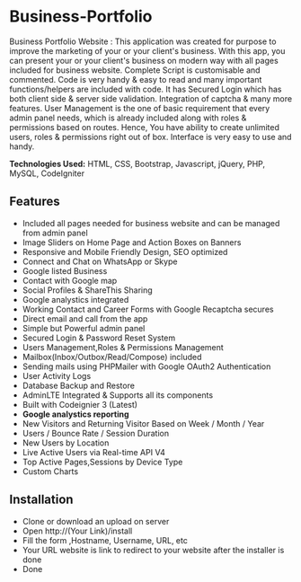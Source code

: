# Business-Portfolio
Business Portfolio Website :
This application was created for purpose to improve the marketing of your or your client's business. With this app, you can present your or your client's business on modern way with all pages included for business website. Complete Script is customisable and commented. Code is very handy & easy to read and many important functions/helpers are included with code. It has Secured Login which has both client side & server side validation. Integration of captcha & many more features. User Management is the one of basic requirement that every admin panel needs, which is already included along with roles & permissions based on routes. Hence, You have ability to create unlimited users, roles & permissions right out of box. Interface is very easy to use and handy.

<strong>Technologies Used:</strong> HTML, CSS, Bootstrap, Javascript, jQuery, PHP, MySQL, CodeIgniter

<h2>Features</h2>
<ul>
<li>Included all pages needed for business website and can be managed from admin panel</li>
<li>Image Sliders on Home Page and Action Boxes on Banners</li>
<li>Responsive and Mobile Friendly Design, SEO optimized</li>
<li>Connect and Chat on WhatsApp or Skype</li>
<li>Google listed Business</li>
<li>Contact with Google map</li>
<li>Social Profiles & ShareThis Sharing</li>
<li>Google analystics integrated</li>
<li>Working Contact and Career Forms with Google Recaptcha secures</li>
<li>Direct email and call from the app</li>
<li>Simple but Powerful admin panel</li>
<li>Secured Login & Password Reset System</li>
<li>Users Management,Roles & Permissions Management</li>
<li>Mailbox(Inbox/Outbox/Read/Compose) included</li>
<li>Sending mails using PHPMailer with Google OAuth2 Authentication</li>
<li>User Activity Logs</li>
<li>Database Backup and Restore</li>
<li>AdminLTE Integrated & Supports all its components</li>
<li>Built with Codeignier 3 (Latest)</li>
<li><strong>Google analystics reporting</strong></li>
<li>New Visitors and Returning Visitor Based on Week / Month / Year</li>
<li>Users / Bounce Rate / Session Duration</li>
<li>New Users by Location</li>
<li>Live Active Users via Real-time API V4</li>
<li>Top Active Pages,Sessions by Device Type</li>
<li>Custom Charts</li>
</ul>

<h2>Installation</h2>
<ul>
<li>Clone or download an upload on server</li>
<li> Open http://(Your Link)/install</li>
<li>Fill the form ,Hostname, Username, URL, etc</li>
<li>Your URL website is link to redirect to your website after the installer is done</li>
<li>Done</li>
</ul>
